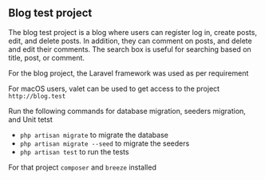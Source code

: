 
## Blog test project

The blog test project is a blog where users can register log in, create posts, edit, and delete posts. In addition, they can comment on posts, and delete and edit their comments.
The search box is useful for searching based on title, post, or comment.

For the blog project, the Laravel framework was used as per requirement

For macOS users, valet can be used to get access to the project ```http://blog.test``` 

Run the following commands for database migration, seeders migration, and Unit tetst

- ``` php artisan migrate ``` to migrate the database
- ``` php artisan migrate --seed ``` to migrate the seeders
- ``` php artisan test ``` to run the tests

For that project ``` composer ``` and ``` breeze ```  installed 

